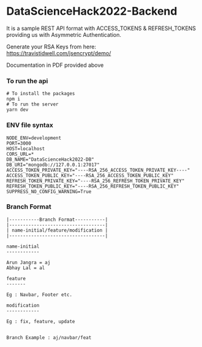 # DataScienceHack2022-Backend

It is a sample REST API format with ACCESS_TOKENS & REFRESH_TOKENS providing us with Asymmetric Authentication.

Generate your RSA Keys from here:
https://travistidwell.com/jsencrypt/demo/

Documentation in PDF provided above

### To run the api

```shell
# To install the packages
npm i
# To run the server
yarn dev
```

### ENV file syntax

```env
NODE_ENV=development
PORT=3000
HOST=localhost
CORS_URL=*
DB_NAME="DataScienceHack2022-DB"
DB_URI="mongodb://127.0.0.1:27017"
ACCESS_TOKEN_PRIVATE_KEY="----RSA_256_ACCESS_TOKEN_PRIVATE_KEY----"
ACCESS_TOKEN_PUBLIC_KEY="----RSA_256_ACCESS_TOKEN_PUBLIC_KEY"
REFRESH_TOKEN_PRIVATE_KEY="----RSA_256_REFRESH_TOKEN_PRIVATE_KEY"
REFRESH_TOKEN_PUBLIC_KEY="----RSA_256_REFRESH_TOKEN_PUBLIC_KEY"
SUPPRESS_NO_CONFIG_WARNING=True
```

### Branch Format

```
|-----------Branch Format-----------|
|-----------------------------------|
| name-initial/feature/modification |
|-----------------------------------|

name-initial
------------

Arun Jangra = aj
Abhay Lal = al

feature
-------

Eg : Navbar, Footer etc.

modification
------------

Eg : fix, feature, update


Branch Example : aj/navbar/feat
```
